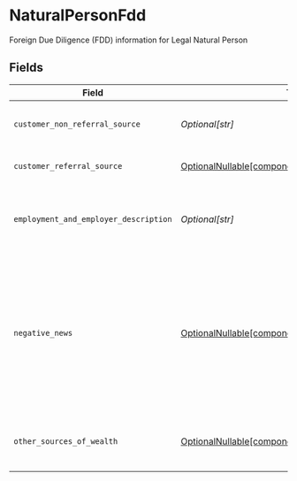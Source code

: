 # NaturalPersonFdd

Foreign Due Diligence (FDD) information for Legal Natural Person


## Fields

| Field                                                                                                                          | Type                                                                                                                           | Required                                                                                                                       | Description                                                                                                                    | Example                                                                                                                        |
| ------------------------------------------------------------------------------------------------------------------------------ | ------------------------------------------------------------------------------------------------------------------------------ | ------------------------------------------------------------------------------------------------------------------------------ | ------------------------------------------------------------------------------------------------------------------------------ | ------------------------------------------------------------------------------------------------------------------------------ |
| `customer_non_referral_source`                                                                                                 | *Optional[str]*                                                                                                                | :heavy_minus_sign:                                                                                                             | Customer Non-referral Source                                                                                                   | Introduced through mobile app                                                                                                  |
| `customer_referral_source`                                                                                                     | [OptionalNullable[components.CustomerReferralSource]](../../models/components/customerreferralsource.md)                       | :heavy_minus_sign:                                                                                                             | Customer Referral Source                                                                                                       |                                                                                                                                |
| `employment_and_employer_description`                                                                                          | *Optional[str]*                                                                                                                | :heavy_minus_sign:                                                                                                             | The description of the applicant's source of wealth                                                                            | I am a line cook at a fine dining restaurant with 55 employees                                                                 |
| `negative_news`                                                                                                                | [OptionalNullable[components.NegativeNews]](../../models/components/negativenews.md)                                           | :heavy_minus_sign:                                                                                                             | Information about any negative news against the client, or any immediate family members, close associates, or related entities |                                                                                                                                |
| `other_sources_of_wealth`                                                                                                      | [OptionalNullable[components.OtherSourcesOfWealth]](../../models/components/othersourcesofwealth.md)                           | :heavy_minus_sign:                                                                                                             | The applicant's other source of wealth                                                                                         |                                                                                                                                |